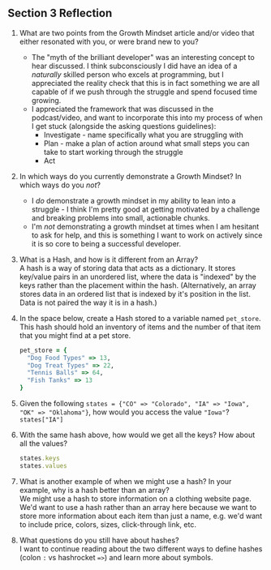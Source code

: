 ## Section 3 Reflection

1. What are two points from the Growth Mindset article and/or video that either resonated with you, or were brand new to you?  
   * The "myth of the brilliant developer" was an interesting concept to hear discussed. I think subconsciously I did have an idea of a _naturally_ skilled person who excels at programming, but I appreciated the reality check that this is in fact something we are all capable of if we push through the struggle and spend focused time growing.
   * I appreciated the framework that was discussed in the podcast/video, and want to incorporate this into my process of when I get stuck (alongside the asking questions guidelines):
      * Investigate - name specifically what you are struggling with
      * Plan - make a plan of action around what small steps you can take to start working through the struggle
      * Act

1. In which ways do you currently demonstrate a Growth Mindset? In which ways do you _not_?  
   * I _do_ demonstrate a growth mindset in my ability to lean into a struggle - I think I'm pretty good at getting motivated by a challenge and breaking problems into small, actionable chunks.
   * I'm _not_ demonstrating a growth mindset at times when I am hesitant to ask for help, and this is something I want to work on actively since it is so core to being a successful developer.

1. What is a Hash, and how is it different from an Array?  
   A hash is a way of storing data that acts as a dictionary. It stores key/value pairs in an unordered list, where the data is "indexed" by the keys rather than the placement within the hash. (Alternatively, an array stores data in an ordered list that is indexed by it's position in the list. Data is not paired the way it is in a hash.)

1. In the space below, create a Hash stored to a variable named `pet_store`.  This hash should hold an inventory of items and the number of that item that you might find at a pet store.  
   ```ruby
   pet_store = {
     "Dog Food Types" => 13,
     "Dog Treat Types" => 22,
     "Tennis Balls" => 64,
     "Fish Tanks" => 13
   }
   ```

1. Given the following `states = {"CO" => "Colorado", "IA" => "Iowa", "OK" => "Oklahoma"}`, how would you access the value `"Iowa"`?  
   `states["IA"]`

1. With the same hash above, how would we get all the keys?  How about all the values?  
   ```ruby
   states.keys
   states.values
   ```

1. What is another example of when we might use a hash?  In your example, why is a hash better than an array?   
   We might use a hash to store information on a clothing website page. We'd want to use a hash rather than an array here because we want to store more information about each item than just a name, e.g. we'd want to include price, colors, sizes, click-through link, etc.

1. What questions do you still have about hashes?  
   I want to continue reading about the two different ways to define hashes (colon `:` vs hashrocket `=>`) and learn more about symbols. 
